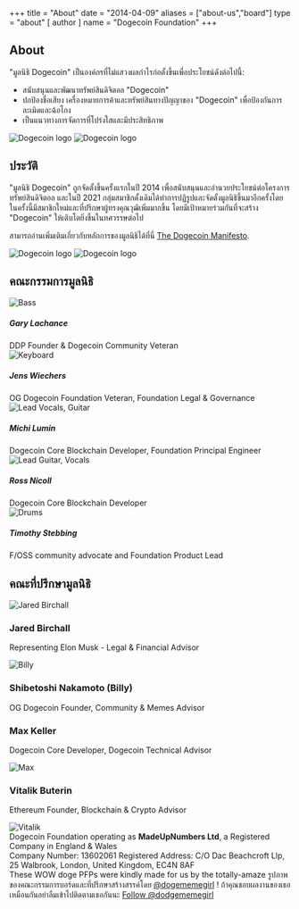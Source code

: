 +++ title = "About"
date = "2014-04-09"
aliases = ["about-us","board"]
type = "about"
[ author ]
name = "Dogecoin Foundation"
+++

<section class="presentation">
<div class="left">

<div class="title">

## About

  <div class="underline"></div>
</div>

<div class="description">
"มูลนิธิ Dogecoin" เป็นองค์กรที่ไม่แสวงผลกำไรก่อตั้งขึ้นเพื่อประโยชน์ดังต่อไปนี้:

* สนับสนุนและพัฒนาทรัพย์สินดิจิตอล "Dogecoin"
* ปกป้องชื่อเสียง เครื่องหมายการค้าและทรัพย์สินทางปัญญาของ "Dogecoin" เพื่อป้องกันการละเมิดและฉ้อโกง
* เป็นแนวทางการจัดการที่โปร่งใสและมีประสิทธิภาพ

</div>

<div class="mobile-logos">
<img class="dogegoin-light" src="/dogecoin-light.png" alt="Dogecoin logo">
<img class="dogegoin-dark" src="/dogecoin-dark.png" alt="Dogecoin logo">
</div>

<div class="title">

## ประวัติ

<div class="underline"></div>
</div>

<div class="description">
"มูลนิธิ Dogecoin" ถูกจัดตั้งขึ้นครั้งแรกในปี 2014 เพื่อสนับสนุนและอำนวยประโยชน์ต่อโครงการทรัพย์สินดิจิตอล และในปี 2021 กลุ่มสมาชิกดั้งเดิมได้ทำการปฏิรูปและจัดตั้งมูลนิธิขึ้นมาอีกครั้งโดยในครั้งนี้มีสมาชิกใหม่และที่ปรึกษาผู้ทรงคุณวุฒิเพิ่มมากขึ้น โดยมีเป้าหมายร่วมกันที่จะสร้าง "Dogecoin" ให้เติบโตยิ่งขึ้นในทศวรรษต่อไป

สามารถอ่านเพิ่มเติมเกี่ยวกับหลักการของมูลนิธิได้ที่นี่ [The Dogecoin Manifesto](/th/manifesto).
</div>
</div>
<div class="right">
<img class="dogegoin-light" src="/dogecoin-light.png" alt="Dogecoin logo">
<img class="dogegoin-dark" src="/dogecoin-dark.png" alt="Dogecoin logo">
</div>
</section>

<section class="board">
  <div>

## คณะกรรมการมูลนิธิ

  <div class="underline"></div>


  <div class="members">
  <div class="member">
  <img title='Bass' src="/gary.png"/>
  <h5>Gary Lachance</h5>
  DDP Founder & Dogecoin Community Veteran
  </div>

  <div class="member">
  <img title='Keyboard' src="/jens.png"/>
  <h5>Jens Wiechers</h5>
  OG Dogecoin Foundation Veteran, Foundation Legal & Governance
  </div>

  <div class="member">
  <img title='Lead Vocals, Guitar' src="/michi.png"/>
  <h5>Michi Lumin</h5>
  Dogecoin Core Blockchain Developer, Foundation Principal Engineer
  </div>

  <div class="member">
  <img title='Lead Guitar, Vocals' src="/ross.png"/>
  <h5>Ross Nicoll</h5>
  Dogecoin Core Blockchain Developer
  </div>

  <div class="member">
  <img title='Drums' src="/timothy.png"/>
  <h5>Timothy Stebbing</h5>
  F/OSS community advocate and Foundation Product Lead
  </div>

  </div>
  </div>
</section>

<div class="advisors">
<div class="top"></div>
<div class="inner">
<div class="title">

## คณะที่ปรึกษามูลนิธิ

<div class="underline"></div>
</div>

<div class="members">

<div>
<img title='Jared Birchall' src="/jared.png"/>
</div>
<div>

### Jared Birchall
Representing Elon Musk - Legal & Financial Advisor
</div>

<div>
<img title='Billy' src="/billy.png"/>
</div>
<div>

### Shibetoshi Nakamoto (Billy)

OG Dogecoin Founder, Community & Memes Advisor
</div>

<div>

### Max Keller

Dogecoin Core Developer, Dogecoin Technical Advisor
</div>
<div>
<img title='Max' src="/max.png"/>
</div>

<div>

### Vitalik Buterin

Ethereum Founder, Blockchain & Crypto Advisor
</div>
<div>
<img title='Vitalik' src="/vitalik.png"/>
</div>

</div>
</div>
<div class="bottom"></div>
</div>

<div class="company">
Dogecoin Foundation operating as <b>MadeUpNumbers Ltd</b>, a Registered Company in England & Wales <br/>
Company Number: 13602061 Registered Address: C/O Dac Beachcroft Llp, 25 Walbrook, London, United Kingdom, EC4N 8AF
</div>
<div class="tweet">
These WOW doge PFPs were kindly made for us by the totally-amaze
รูปภาพของคณะกรรมการบอร์ดและที่ปรึกษาสร้างสรรค์โดย 
<a href="https://twitter.com/Dogememegirl">@dogememegirl</a>
! ถ้าคุณชอบผลงานของเธอเหมือนกันอย่าลืมเข้าไปติดตามเธอกันนะ
<a href="https://twitter.com/dodgememegirl?ref_src=twsrc%5Etfw" class="twitter-follow-button" data-show-screen-name="false" data-show-count="false">Follow @dodgememegirl</a><script async src="https://platform.twitter.com/widgets.js" charset="utf-8"></script>
</div>

